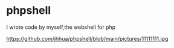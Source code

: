 # phpshell
I wrote code by myself,the webshell for php

https://github.com/jhhua/phpshell/blob/main/pictures/11111111.jpg





